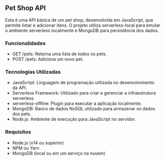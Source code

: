 ## Pet Shop API

Esta é uma API básica de um pet shop, desenvolvida em JavaScript, que permite listar  e adicionar  itens. O projeto utiliza serverless-local para emular o ambiente serverless localmente e MongoDB para persistência dos dados.

### Funcionalidades

- GET /pets: Retorna uma lista de todos os pets.
- POST /pets: Adiciona um novo pet.

  
### Tecnologias Utilizadas
- JavaScript: Linguagem de programação utilizada no desenvolvimento da API.
- Serverless Framework: Utilizado para criar e gerenciar a infraestrutura serverless.
- serverless-offline: Plugin para executar a aplicação localmente.
- MongoDB: Banco de dados NoSQL utilizado para armazenar os dados dos pets.
- Node.js: Ambiente de execução para JavaScript no servidor.
  
### Requisitos
- Node.js (v14 ou superior)
- NPM ou Yarn
- MongoDB (local ou em um serviço na nuvem)
